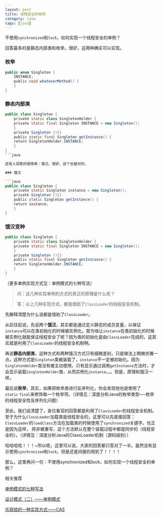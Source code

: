 ```yaml
---
layout: post
title: 线程安全的单例
category: java
tags: [java]
---
```


不使用`synchronized`和`lock`，如何实现一个线程安全的单例？

回答最多的是静态内部类和枚举。很好，这两种确实可以实现。

### 枚举

```java
public enum Singleton {  
    INSTANCE;  
    public void whateverMethod() {  
    }  
}  
```

### 静态内部类

```java
public class Singleton {  
    private static class SingletonHolder {  
    private static final Singleton INSTANCE = new Singleton();  
    }  
    private Singleton (){}  
    public static final Singleton getInstance() {  
    return SingletonHolder.INSTANCE;  
    }  
}  
```java

还有人回答的很简单：饿汉。很好，这个也是对的。

### 饿汉

```java
public class Singleton {  
    private static Singleton instance = new Singleton();  
    private Singleton (){}  
    public static Singleton getInstance() {  
    return instance;  
    }  
}  
```

### 饿汉变种

```java
public class Singleton {  
    private static class SingletonHolder {  
    private static final Singleton INSTANCE = new Singleton();  
    }  
    private Singleton (){}  
    public static final Singleton getInstance() {  
    return SingletonHolder.INSTANCE;  
    }  
}  
```

（更多单例实现方式见：单例模式的七种写法）

> 问：这几种实现单例的方式的真正的原理是什么呢？
> 
> 答：以上几种实现方式，都是借助了`ClassLoader`的线程安全机制。

先解释清楚为什么说都是借助了`ClassLoader`。

从后往前说，先说两个**饿汉**，其实都是通过定义静态的成员变量，以保证`instance`可以在类初始化的时候被实例化。那为啥让`instance`在类初始化的时候被实例化就能保证线程安全了呢？因为类的初始化是由`ClassLoader`完成的，这其实就是利用了`ClassLoader`的线程安全机制啊。

再说**静态内部类**，这种方式和两种饿汉方式只有细微差别，只是做法上稍微优雅一点。这种方式是`Singleton`类被装载了，`instance`不一定被初始化。因为`SingletonHolder`类没有被主动使用，只有显示通过调用`getInstance`方法时，才会显示装载`SingletonHolder`类，从而实例化`instance`。。。但是，原理和饿汉一样。

最后说**枚举**，其实，如果把枚举类进行反序列化，你会发现他也是使用了`static`<span class="Apple-converted-space"> </span>`final`来修饰每一个枚举项。（详情见：深度分析Java的枚举类型—-枚举的线程安全性及序列化问题）

至此，我们说清楚了，各位看官的回答都是利用了`ClassLoader`的线程安全机制。至于为什么`ClassLoader`加载类是线程安全的，这里可以先直接回答：`ClassLoader`的`loadClass`方法在加载类的时候使用了`synchronized`关键字。也正是因为这样， 除非被重写，这个方法默认在整个装载过程中都是同步的（线程安全的）。（详情见：深度分析Java的ClassLoader机制（源码级别））

哈哈哈哈！！！~所以呢，这里可以说，大家的回答都只答对了一半。虽然没有显示使用`synchronized`和`lock`，但是还是间接的用到了！！！！

那么，这里再问一句：不使用synchronized和lock，如何实现一个线程安全的单例？

相关推荐

[单例模式的七种写法](http://mp.weixin.qq.com/s?__biz=MzI3NzE0NjcwMg==&mid=402230646&idx=1&sn=16b7dda4dd46de380ebeb850bbcbd63b&scene=21#wechat_redirect)

[设计模式（二）——单例模式](http://mp.weixin.qq.com/s?__biz=MzI3NzE0NjcwMg==&mid=402577543&idx=1&sn=41c4bf5f46d13806668edacce130468b&scene=21#wechat_redirect)

[乐观锁的一种实现方式——CAS](http://mp.weixin.qq.com/s?__biz=MzI3NzE0NjcwMg==&mid=2650120412&idx=1&sn=bbf5f5a17a27bd76ac9c47befe501338&scene=21#wechat_redirect)
